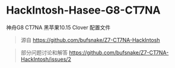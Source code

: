 # HackIntosh-Hasee-G8-CT7NA
神舟G8 CT7NA  黑苹果10.15 Clover 配置文件

> 源自 https://github.com/bufsnake/Z7-CT7NA-HackIntosh

> 部分问题讨论和解答 https://github.com/bufsnake/Z7-CT7NA-HackIntosh/issues/2
